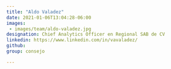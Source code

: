 ```yaml
---
title: "Aldo Valadez"
date: 2021-01-06T13:04:28-06:00
images: 
 - images/team/aldo-valadez.jpg
designation: Chief Analytics Officer en Regional SAB de CV
linkedin: https://www.linkedin.com/in/vavaladez/
github: 
group: consejo

---
```



